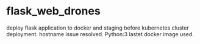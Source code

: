 # flask_web_drones

deploy flask application to docker and staging before kubernetes cluster deployment. hostname issue resolved. Python:3 lastet
docker image used.

